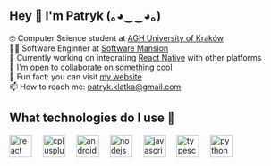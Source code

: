 ## Hey 👋 I'm Patryk (｡◕‿‿◕｡)

<p align="left">
🤓 Computer Science student at <a href="https://www.agh.edu.pl/en" target="_blank" rel="noopener noreferrer">AGH University of Kraków</a>
<br>
🧑‍💻 Software Enginner at <a href="https://swmansion.com/" target="_blank" rel="noopener noreferrer">Software Mansion</a>
<br>
🤗 Currently working on integrating <a href="https://reactnative.dev/" target="_blank" rel="noopener noreferrer">React Native</a> with other platforms
<br>
👯 I'm open to collaborate on <a href="https://www.youtube.com/watch?v=mBf6K64wfG0?t=9" target="_blank" rel="noopener noreferrer">something cool</a>
<br>
🎲 Fun fact: you can visit <a href="https://www.klatka.it" target="_blank" rel="noopener noreferrer">my website</a>
<br>
📫 How to reach me: <a href="mailto:patryk.klatka@gmail.com">patryk.klatka@gmail.com</a>
</p>

## What technologies do I use 🤔

<div align="left">
  <img src="https://cdn.jsdelivr.net/gh/devicons/devicon/icons/react/react-original.svg" height="40" alt="react logo" />
  <img width="12" />
  <img src="https://cdn.jsdelivr.net/gh/devicons/devicon/icons/cplusplus/cplusplus-original.svg" height="40" alt="cplusplus logo"  />
  <img width="12" />
  <img src="https://cdn.jsdelivr.net/gh/devicons/devicon/icons/androidstudio/androidstudio-original.svg" height="40" alt="androidstudio logo"  />
  <img width="12" />
  <img src="https://cdn.jsdelivr.net/gh/devicons/devicon/icons/nodejs/nodejs-original.svg" height="40" alt="nodejs logo"  />
  <img width="12" />
  <img src="https://cdn.jsdelivr.net/gh/devicons/devicon/icons/javascript/javascript-original.svg" height="40" alt="javascript logo"  />
  <img width="12" />
  <img src="https://cdn.jsdelivr.net/gh/devicons/devicon/icons/typescript/typescript-original.svg" height="40" alt="typescript logo"  />
  <img width="12" />
  <img src="https://cdn.jsdelivr.net/gh/devicons/devicon/icons/python/python-original.svg" height="40" alt="python logo"  />
</div>
